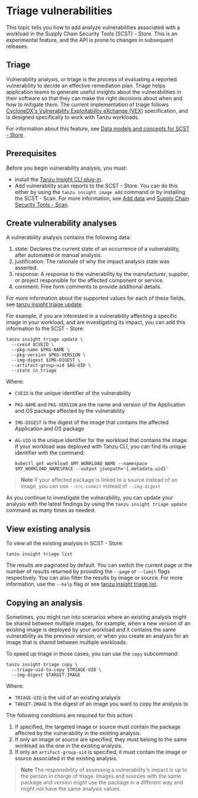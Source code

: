 # Triage vulnerabilities

This topic tells you how to add analyze vulnerabilities associated with a workload
in the Supply Chain Security Tools (SCST) - Store. This is an experimental feature, and the
API is prone to changes in subsequent releases.

## <a id='triage-description'></a>Triage

Vulnerability analysis, or triage is the process of evaluating a reported vulnerability to
decide an effective remediation plan. Triage helps application teams to
generate useful insights about the vulnerabilities in their software so that they can make the right
decisions about when and how to mitigate them. The current implementation of triage follows
[CycloneDX's Vulnerability Exploitability eXchange (VEX)](https://cyclonedx.org/capabilities/vex/)
specification, and is designed specifically to work with Tanzu workloads.

For information about this feature, see [Data models and concepts for SCST - Store](../../scst-store/data-models-and-concepts.md).

## <a id='prerequisites'></a>Prerequisites

Before you begin vulnerability analysis, you must:

- Install the [Tanzu Insight CLI plug-in](cli-installation.hbs.md).
- Add vulnerability scan reports to the SCST - Store. You can do this either
by using the `tanzu insight image add` command or by installing the SCST - Scan.
For more information, see [Add data](add-data.hbs.md) and [Supply Chain Security Tools - Scan](../../scst-scan/overview.hbs.md).

## <a id='creating-analysis'></a>Create vulnerability analyses

A vulnerability analysis contains the following data:

1. state: Declares the current state of an occurrence of a vulnerability, after automated or
   manual analysis.
2. justification: The rationale of why the impact analysis state was asserted.
3. response: A response to the vulnerability by the manufacturer, supplier, or project responsible
   for the affected component or service.
4. comment: Free form comments to provide additional details.

For more information about the supported values for each of these fields, see
[tanzu insight triage update](./cli-docs/tanzu_insight_triage_update.hbs.md).

For example, if you are interested in a vulnerability affecting a specific image in your workload,
and are investigating its impact, you can add this information to the SCST - Store:

```console
tanzu insight triage update \
  --cveid $CVEID \
  --pkg-name $PKG-NAME \
  --pkg-version $PKG-VERSION \
  --img-digest $IMG-DIGEST \
  --artifact-group-uid $AG-UID \
  --state in_triage
```

Where:

- `CVEID` is the unique identifier of the vulnerability
- `PKG-NAME` and `PKG-VERSION` are the name and version of the Application and OS package affected
by the vulnerability
- `IMG-DIGEST` is the digest of the image that contains the affected Application and OS package
- `AG-UID` is the unique identifier for the workload that contains the image. If your workload was deployed with Tanzu CLI, you can find its unique identifier with the command:
    
    ```console
    kubectl get workload $MY_WORKLOAD_NAME --namespace $MY_WORKLOAD_NAMESPACE --output jsonpath='{.metadata.uid}'
    ```

> **Note** If your affected package is linked to a source instead of an image, you can use `--src-commit`
> instead of `--img-digest`

As you continue to investigate the vulnerability, you can update your analysis with the latest
findings by using the `tanzu insight triage update` command as many times as needed.

## <a id='viewing-analysis'></a>View existing analysis

To view all the existing analysis in SCST - Store:

```console
tanzu insight triage list
```

The results are paginated by default. You can switch the current page or the number of results
returned by providing the `--page` or `--limit` flags respectively. You can also filter the
results by image or source. For more information, use the `--help` flag or see
[tanzu insight triage list](./cli-docs/tanzu_insight_triage_list.hbs.md).

## <a id='copying-analysis'></a>Copying an analysis

Sometimes, you might run into scenarios where an existing analysis might be shared between multiple
images, for example, when a new version of an existing image is deployed by your workload and it
contains the same vulnerability as the previous version, or when you create an analysis for an image
that is shared between multiple workloads.

To speed up triage in those cases, you can use the `copy` subcommand:

```console
tanzu insight triage copy \
  --triage-uid-to-copy $TRIAGE-UID \
  --img-digest $TARGET-IMAGE
```

Where:

- `TRIAGE-UID` is the uid of an existing analysis
- `TARGET-IMAGE` is the digest of an image you want to copy the analysis to

The following conditions are required for this action:

1. If specified, the targeted image or source must contain the package affected by the vulnerability
   in the existing analysis.
2. If only an image or source are specified, they must belong to the same workload as the one in the
   existing analysis.
3. If only an `artifact-group-uid` is specified, it must contain the image or source associated in
   the existing analysis.

> **Note** The responsibility of assessing a vulnerability's impact is up to the person in charge of
> triage. Images and sources with the same package and version might use the
> package in a different way and might not have the same analysis values.
